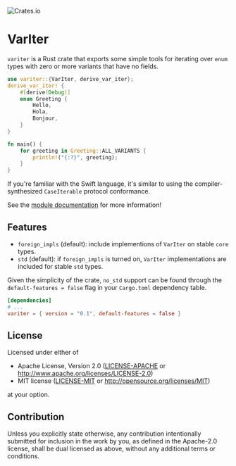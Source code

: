 ![Crates.io](https://img.shields.io/crates/v/variter)

# VarIter

`variter` is a Rust crate that exports some simple tools for iterating
over `enum` types with zero or more variants that have no fields.

```rust
use variter::{VarIter, derive_var_iter};
derive_var_iter! {
    #[derive(Debug)]
    enum Greeting {
        Hello,
        Hola,
        Bonjour,
    }
}

fn main() {
    for greeting in Greeting::ALL_VARIANTS {
        println!("{:?}", greeting);
    }
}
```

If you're familiar with the Swift language, it's similar to using the
compiler-synthesized `CaseIterable` protocol conformance.

See the [module documentation](src/lib.rs) for more information!

## Features

- `foreign_impls` (default): include implementions of `VarIter` on stable `core` types.
- `std` (default): if `foreign_impls` is turned on, `VarIter` implementations are included for stable `std` types.


Given the simplicity of the crate, `no_std` support can be found through the 
`default-features = false` flag in your `Cargo.toml` dependency table.

```toml
[dependencies]
# ...
variter = { version = "0.1", default-features = false }
```

## License

Licensed under either of

* Apache License, Version 2.0
  ([LICENSE-APACHE](LICENSE-APACHE) or http://www.apache.org/licenses/LICENSE-2.0)
* MIT license
  ([LICENSE-MIT](LICENSE-MIT) or http://opensource.org/licenses/MIT)

at your option.

## Contribution

Unless you explicitly state otherwise, any contribution intentionally submitted
for inclusion in the work by you, as defined in the Apache-2.0 license, shall be
dual licensed as above, without any additional terms or conditions.
